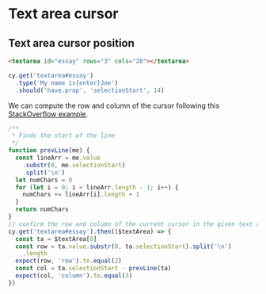 # Text area cursor

## Text area cursor position

<!-- fiddle Text area cursor position -->

```html
<textarea id="essay" rows="3" cols="20"></textarea>
```

```js
cy.get('textarea#essay')
  .type('My name is{enter}Joe')
  .should('have.prop', 'selectionStart', 14)
```

We can compute the row and column of the cursor following this [StackOverflow example](https://stackoverflow.com/questions/7745867/how-do-you-get-the-cursor-position-in-a-textarea).

```js
/**
 * Finds the start of the line
 */
function prevLine(me) {
  const lineArr = me.value
    .substr(0, me.selectionStart)
    .split('\n')
  let numChars = 0
  for (let i = 0; i < lineArr.length - 1; i++) {
    numChars += lineArr[i].length + 1
  }
  return numChars
}
// confirm the row and column of the current cursor in the given text area
cy.get('textarea#essay').then(($textArea) => {
  const ta = $textArea[0]
  const row = ta.value.substr(0, ta.selectionStart).split('\n')
    .length
  expect(row, 'row').to.equal(2)
  const col = ta.selectionStart - prevLine(ta)
  expect(col, 'column').to.equal(3)
})
```

<!-- fiddle-end -->
